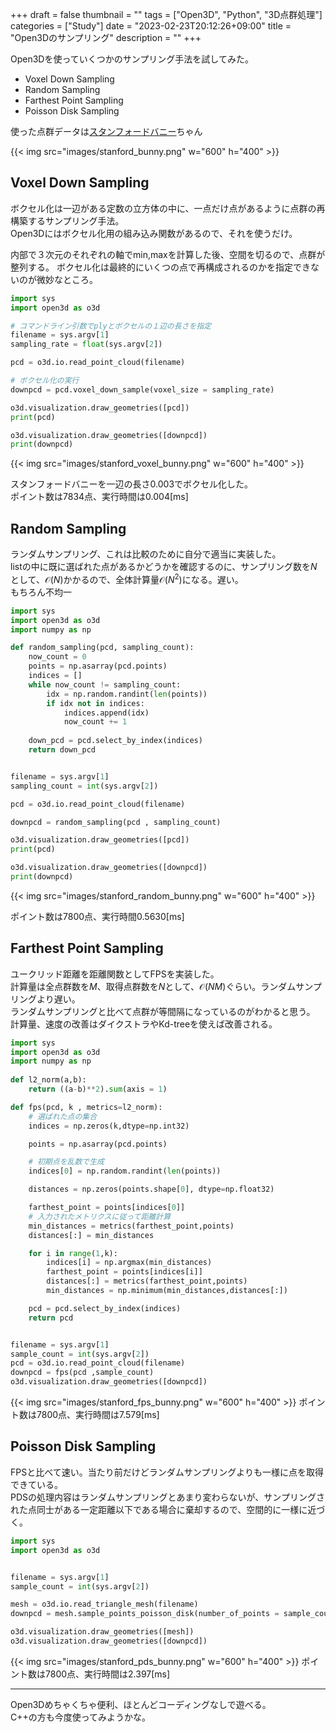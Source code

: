 +++
draft = false
thumbnail = ""
tags = ["Open3D", "Python", "3D点群処理"]
categories = ["Study"]
date = "2023-02-23T20:12:26+09:00"
title = "Open3Dのサンプリング"
description = ""
+++

Open3Dを使っていくつかのサンプリング手法を試してみた。  

- Voxel Down Sampling
- Random Sampling
- Farthest Point Sampling
- Poisson Disk Sampling  

使った点群データは[スタンフォードバニー](http://graphics.stanford.edu/data/3Dscanrep/)ちゃん

{{< img src="images/stanford_bunny.png" w="600" h="400" >}}


## Voxel Down Sampling

ボクセル化は一辺がある定数の立方体の中に、一点だけ点があるように点群の再構築するサンプリング手法。  
Open3Dにはボクセル化用の組み込み関数があるので、それを使うだけ。  

内部で３次元のそれぞれの軸でmin,maxを計算した後、空間を切るので、点群が整列する。
ボクセル化は最終的にいくつの点で再構成されるのかを指定できないのが微妙なところ。
```python
import sys 
import open3d as o3d

# コマンドライン引数でplyとボクセルの１辺の長さを指定
filename = sys.argv[1] 
sampling_rate = float(sys.argv[2])

pcd = o3d.io.read_point_cloud(filename)

# ボクセル化の実行
downpcd = pcd.voxel_down_sample(voxel_size = sampling_rate) 

o3d.visualization.draw_geometries([pcd])
print(pcd)

o3d.visualization.draw_geometries([downpcd])
print(downpcd)
```

{{< img src="images/stanford_voxel_bunny.png" w="600" h="400" >}}

スタンフォードバニーを一辺の長さ0.003でボクセル化した。  
ポイント数は7834点、実行時間は0.004[ms]

## Random Sampling

ランダムサンプリング、これは比較のために自分で適当に実装した。  
listの中に既に選ばれた点があるかどうかを確認するのに、サンプリング数を$N$として、$\mathcal{O}(N)$かかるので、全体計算量$\mathcal{O}(N^2)$になる。遅い。  
もちろん不均一
```python
import sys
import open3d as o3d
import numpy as np

def random_sampling(pcd, sampling_count):
    now_count = 0 
    points = np.asarray(pcd.points)
    indices = []
    while now_count != sampling_count:
        idx = np.random.randint(len(points))
        if idx not in indices:
            indices.append(idx)
            now_count += 1
        
    down_pcd = pcd.select_by_index(indices)
    return down_pcd


filename = sys.argv[1] 
sampling_count = int(sys.argv[2])

pcd = o3d.io.read_point_cloud(filename)

downpcd = random_sampling(pcd , sampling_count)

o3d.visualization.draw_geometries([pcd])
print(pcd)

o3d.visualization.draw_geometries([downpcd])
print(downpcd)
```

{{< img src="images/stanford_random_bunny.png" w="600" h="400" >}}

ポイント数は7800点、実行時間0.5630[ms]


## Farthest Point Sampling
ユークリッド距離を距離関数としてFPSを実装した。  
計算量は全点群数を$M$、取得点群数を$N$として、$\mathcal{O}(NM)$ぐらい。ランダムサンプリングより遅い。  
ランダムサンプリングと比べて点群が等間隔になっているのがわかると思う。  
計算量、速度の改善はダイクストラやKd-treeを使えば改善される。
```python
import sys
import open3d as o3d 
import numpy as np 
 
def l2_norm(a,b):
    return ((a-b)**2).sum(axis = 1)

def fps(pcd, k , metrics=l2_norm):
    # 選ばれた点の集合
    indices = np.zeros(k,dtype=np.int32)

    points = np.asarray(pcd.points)

    # 初期点を乱数で生成
    indices[0] = np.random.randint(len(points))

    distances = np.zeros(points.shape[0], dtype=np.float32)

    farthest_point = points[indices[0]]
    # 入力されたメトリクスに従って距離計算
    min_distances = metrics(farthest_point,points)
    distances[:] = min_distances 

    for i in range(1,k):
        indices[i] = np.argmax(min_distances)
        farthest_point = points[indices[i]]
        distances[:] = metrics(farthest_point,points)
        min_distances = np.minimum(min_distances,distances[:])

    pcd = pcd.select_by_index(indices)
    return pcd 


filename = sys.argv[1]
sample_count = int(sys.argv[2])
pcd = o3d.io.read_point_cloud(filename)
downpcd = fps(pcd ,sample_count)
o3d.visualization.draw_geometries([downpcd])

```
{{< img src="images/stanford_fps_bunny.png" w="600" h="400" >}}
ポイント数は7800点、実行時間は7.579[ms]


## Poisson Disk Sampling  

FPSと比べて速い。当たり前だけどランダムサンプリングよりも一様に点を取得できている。  
PDSの処理内容はランダムサンプリングとあまり変わらないが、サンプリングされた点同士がある一定距離以下である場合に棄却するので、空間的に一様に近づく。
```python
import sys 
import open3d as o3d


filename = sys.argv[1]
sample_count = int(sys.argv[2])

mesh = o3d.io.read_triangle_mesh(filename)
downpcd = mesh.sample_points_poisson_disk(number_of_points = sample_count)

o3d.visualization.draw_geometries([mesh])
o3d.visualization.draw_geometries([downpcd])
```

{{< img src="images/stanford_pds_bunny.png" w="600" h="400" >}}
ポイント数は7800点、実行時間は2.397[ms]




---

Open3Dめちゃくちゃ便利、ほとんどコーディングなしで遊べる。  
C++の方も今度使ってみようかな。

